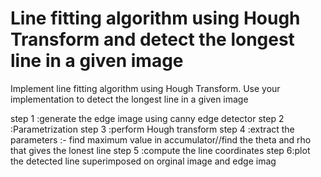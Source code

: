 # Line fitting algorithm using Hough Transform and detect the longest line in a given image

Implement line fitting algorithm using Hough Transform. Use your implementation to detect the longest line in a given image

step 1 :generate the edge image using canny edge detector
step 2 :Parametrization
step 3 :perform Hough transform
step 4 :extract the parameters :- find maximum value in accumulator//find the theta and rho that gives the lonest line
step 5 :compute the line coordinates
step 6:plot the detected line superimposed on orginal image and edge imag
